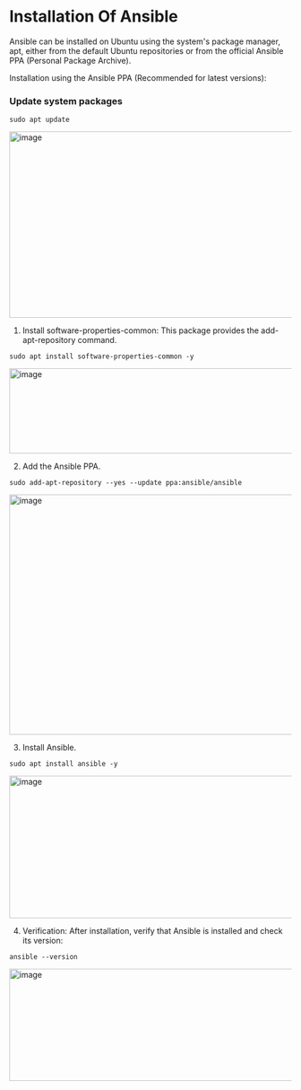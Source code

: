 
# Installation Of Ansible

Ansible can be installed on Ubuntu using the system's package manager, apt, either from the default Ubuntu repositories or from the official Ansible PPA (Personal Package Archive).

Installation using the Ansible PPA (Recommended for latest versions):

### Update system packages

```
sudo apt update
```
<img width="623" height="332" alt="image" src="https://github.com/user-attachments/assets/d6d6eae5-3547-4bbf-9775-2579670a6d5e" />

1. Install software-properties-common: This package provides the add-apt-repository command.

```
sudo apt install software-properties-common -y
```
<img width="578" height="152" alt="image" src="https://github.com/user-attachments/assets/f8e18926-7fc8-4995-8c28-34d23520df73" />

2. Add the Ansible PPA.

```
sudo add-apt-repository --yes --update ppa:ansible/ansible
```
<img width="944" height="428" alt="image" src="https://github.com/user-attachments/assets/32a2c909-3639-444a-b052-7927f1d39b03" />

3. Install Ansible.

```
sudo apt install ansible -y
```
<img width="949" height="254" alt="image" src="https://github.com/user-attachments/assets/277c9da1-e28c-4c87-af7c-b5e09383497a" />

4. Verification:
After installation, verify that Ansible is installed and check its version: 

```
ansible --version
``` 
<img width="866" height="200" alt="image" src="https://github.com/user-attachments/assets/2bfe170a-e3e6-4323-bb1a-78e33f89f8f4" />

